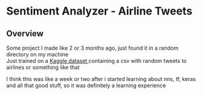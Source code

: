# Sentiment Analyzer - Airline Tweets

## Overview

Some project I made like 2 or 3 months ago, just found it in a random directory on my machine <br>
Just trained on a <a href="https://www.kaggle.com/datasets/crowdflower/twitter-airline-sentiment"> Kaggle dataset </a> containing a csv with random tweets to airlines or 
something like that <br>

I think this was like a week or two after i started learning about nns, tf, keras and all that good stuff, so it was definitely a learning experience <br>

